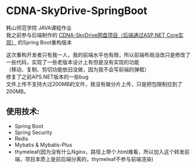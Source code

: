 # CDNA-SkyDrive-SpringBoot
韩山师范学院 JAVA课程作业\
我之前参与后端制作的 [CDNA-SkyDrive网盘项目（后端通过ASP.NET Core实现）](https://github.com/Jumposc/CDNA-SkyDrive) 的Spring Boot重构版本

这次重构开发者只有我一人，我的前端水平也有限，所以前端布局没改只是修改了一些代码，实现了一些老版本设计上有但是没有实现的功能\
（移动、复制、剪切功能依旧没做，因为我不会写前端的弹框）\
修复了之前APS.NET版本的一些bug\
文件上传不支持大过200MB的文件，我没有做分片上传，只是把包限制拉到了200MB。

使用技术:
-
+ Spring Boot
+ Spring Security
+ Redis
+ Mybatis & Mybatis-Plus
+ thymeleaf(因为没有什么Nginx，路径上带个.html难看，所以加入这个转发前端，项目本质上是前后端分离的，thymeleaf不参与前端渲染)
